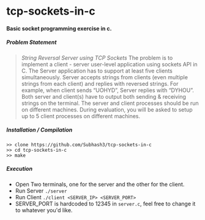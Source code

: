 
# tcp-sockets-in-c

#### Basic socket programming exercise in c.
##### Problem Statement
> _*String Reversal Server using TCP Sockets*_ 
The problem is to implement a client - server user-level application using sockets API in C. The Server application has to support at least five clients simultaneously. Server accepts strings from clients (even multiple strings from each client) and replies with reversed strings. For example, when client sends “UOHYD”, Server replies with “DYHOU”. Both server and client(s) have to output both sending & receiving strings on the terminal. The server and client processes should be run on different machines. During evaluation, you will be asked to setup up to 5 client processes on different machines.

##### Installation / Compilation
	>> clone https://github.com/Subhash3/tcp-sockets-in-c
	>> cd tcp-sockets-in-c
	>> make
##### Execution
- Open Two terminals, one for the server and the other for the client.
- Run Server
	```./server```
- Run Client
	```./client <SERVER_IP> <SERVER_PORT>```
- SERVER_PORT is hardcoded to 12345 in ```server.c```, feel free to change it to whatever you'd like.


